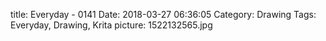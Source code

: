 title: Everyday - 0141
Date: 2018-03-27 06:36:05
Category: Drawing
Tags: Everyday, Drawing, Krita
picture: 1522132565.jpg
